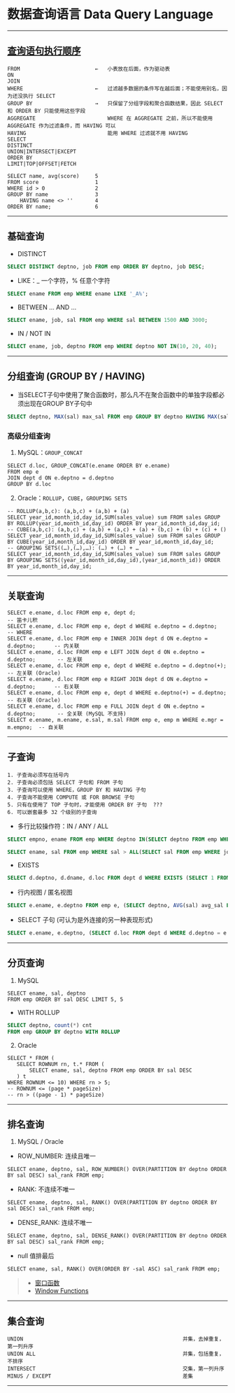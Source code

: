 # 数据查询语言 Data Query Language

---
## [查询语句执行顺序](https://www.cnblogs.com/wyq178/p/11576065.html)
```
FROM                        ←   小表放在后面，作为驱动表
ON
JOIN
WHERE                       ←   过滤越多数据的条件写在越后面；不能使用别名，因为还没执行 SELECT
GROUP BY                    →   只保留了分组字段和聚合函数结果，因此 SELECT 和 ORDER BY 只能使用这些字段 
AGGREGATE                       WHERE 在 AGGREGATE 之前，所以不能使用 AGGREGATE 作为过滤条件，而 HAVING 可以
HAVING                          能用 WHERE 过滤就不用 HAVING
SELECT
DISTINCT
UNION|INTERSECT|EXCEPT
ORDER BY
LIMIT|TOP|OFFSET|FETCH

SELECT name, avg(score)     5
FROM score                  1
WHERE id > 0                2
GROUP BY name	            3
    HAVING name <> ''       4
ORDER BY name;              6
```
---
## 基础查询
- DISTINCT
```sql
SELECT DISTINCT deptno, job FROM emp ORDER BY deptno, job DESC;
```
- LIKE：_ 一个字符，% 任意个字符
```sql
SELECT ename FROM emp WHERE ename LIKE '_A%';
```
- BETWEEN ... AND ...
```sql
SELECT ename, job, sal FROM emp WHERE sal BETWEEN 1500 AND 3000;
```
- IN / NOT IN
```sql
SELECT ename, job, deptno FROM emp WHERE deptno NOT IN(10, 20, 40);
```
---
## 分组查询 (GROUP BY / HAVING)
- 当SELECT子句中使用了聚合函数时，那么凡不在聚合函数中的单独字段都必须出现在GROUP BY子句中
```sql
SELECT deptno, MAX(sal) max_sal FROM emp GROUP BY deptno HAVING MAX(sal) > 2000;
```
### 高级分组查询
1. MySQL：`GROUP_CONCAT`
```mysql
SELECT d.loc, GROUP_CONCAT(e.ename ORDER BY e.ename)
FROM emp e
JOIN dept d ON e.deptno = d.deptno
GROUP BY d.loc
```
2. Oracle：`ROLLUP`，`CUBE`，`GROUPING SETS`
```oracle
-- ROLLUP(a,b,c): (a,b,c) + (a,b) + (a)
SELECT year_id,month_id,day_id,SUM(sales_value) sum FROM sales GROUP BY ROLLUP(year_id,month_id,day_id) ORDER BY year_id,month_id,day_id;
-- CUBE(a,b,c): (a,b,c) + (a,b) + (a,c) + (a) + (b,c) + (b) + (c) + ()
SELECT year_id,month_id,day_id,SUM(sales_value) sum FROM sales GROUP BY CUBE(year_id,month_id,day_id) ORDER BY year_id,month_id,day_id;
-- GROUPING SETS((…),(…),…): (…) + (…) + …
SELECT year_id,month_id,day_id,SUM(sales_value) sum FROM sales GROUP BY GROUPING SETS((year_id,month_id,day_id),(year_id,month_id)) ORDER BY year_id,month_id,day_id;
```
---
## 关联查询
```oracle
SELECT e.ename, d.loc FROM emp e, dept d;                                       -- 笛卡儿积
SELECT e.ename, d.loc FROM emp e, dept d WHERE e.deptno = d.deptno;             -- WHERE
SELECT e.ename, d.loc FROM emp e INNER JOIN dept d ON e.deptno = d.deptno;      -- 内关联
SELECT e.ename, d.loc FROM emp e LEFT JOIN dept d ON e.deptno = d.deptno;       -- 左关联
SELECT e.ename, d.loc FROM emp e, dept d WHERE e.deptno = d.deptno(+);          -- 左关联 (Oracle)
SELECT e.ename, d.loc FROM emp e RIGHT JOIN dept d ON e.deptno = d.deptno;      -- 右关联
SELECT e.ename, d.loc FROM emp e, dept d WHERE e.deptno(+) = d.deptno;          -- 右关联 (Oracle)
SELECT e.ename, d.loc FROM emp e FULL JOIN dept d ON e.deptno = d.deptno;       -- 全关联 (MySQL 不支持)
SELECT e.ename, m.ename, e.sal, m.sal FROM emp e, emp m WHERE e.mgr = m.empno;  -- 自关联
```
---
## 子查询
```
1. 子查询必须写在括号内
2. 子查询必须包括 SELECT 子句和 FROM 子句
3. 子查询可以使用 WHERE，GROUP BY 和 HAVING 子句
4. 子查询不能使用 COMPUTE 或 FOR BROWSE 子句
5. 只有在使用了 TOP 子句时，才能使用 ORDER BY 子句  ???
6. 可以嵌套最多 32 个级别的子查询
```
- 多行比较操作符：IN / ANY / ALL
```sql
SELECT empno, ename FROM emp WHERE deptno IN(SELECT deptno FROM emp WHERE job = 'SALESMAN');

SELECT ename, sal FROM emp WHERE sal > ALL(SELECT sal FROM emp WHERE job = 'CLERK');
```
- EXISTS
```sql
SELECT d.deptno, d.dname, d.loc FROM dept d WHERE EXISTS (SELECT 1 FROM emp e WHERE e.deptno = d.deptno);
```
- 行内视图 / 匿名视图
```sql
SELECT e.ename, e.deptno FROM emp e, (SELECT deptno, AVG(sal) avg_sal FROM emp GROUP BY deptno) t WHERE e.deptno = t.deptno AND sal > t.avg_sal;
```
- SELECT 子句 (可认为是外连接的另一种表现形式)
```sql
SELECT e.ename, e.deptno, (SELECT d.loc FROM dept d WHERE d.deptno = e.deptno) deptno FROM emp e;
```
---
## 分页查询 
1. MySQL
```mysql
SELECT ename, sal, deptno 
FROM emp ORDER BY sal DESC LIMIT 5, 5
```
- WITH ROLLUP
```sql
SELECT deptno, count(*) cnt
FROM emp GROUP BY deptno WITH ROLLUP
```
2. Oracle
```oracle
SELECT * FROM (
   SELECT ROWNUM rn, t.* FROM (
       SELECT ename, sal, deptno FROM emp ORDER BY sal DESC
   ) t
WHERE ROWNUM <= 10) WHERE rn > 5;
-- ROWNUM <= (page * pageSize)
-- rn > ((page - 1) * pageSize)
```
---
## 排名查询
1. MySQL / Oracle
- ROW_NUMBER: 连续且唯一
```mysql
SELECT ename, deptno, sal, ROW_NUMBER() OVER(PARTITION BY deptno ORDER BY sal DESC) sal_rank FROM emp;
```
- RANK: 不连续不唯一
```mysql
SELECT ename, deptno, sal, RANK() OVER(PARTITION BY deptno ORDER BY sal DESC) sal_rank FROM emp;
```
- DENSE_RANK: 连续不唯一
```mysql
SELECT ename, deptno, sal, DENSE_RANK() OVER(PARTITION BY deptno ORDER BY sal DESC) sal_rank FROM emp;
```
- null 值排最后
```mysql
SELECT ename, sal, RANK() OVER(ORDER BY -sal ASC) sal_rank FROM emp;
```
>- [窗口函数](https://www.jb51.net/article/129447.htm)
>- [Window Functions](https://dev.mysql.com/doc/refman/8.1/en/window-functions.html)
---
## 集合查询
```
UNION                                                   并集，去掉重复，第一列升序 
UNION ALL                                               并集，包括重复，不排序
INTERSECT                                               交集，第一列升序
MINUS / EXCEPT                                          差集
```
---
